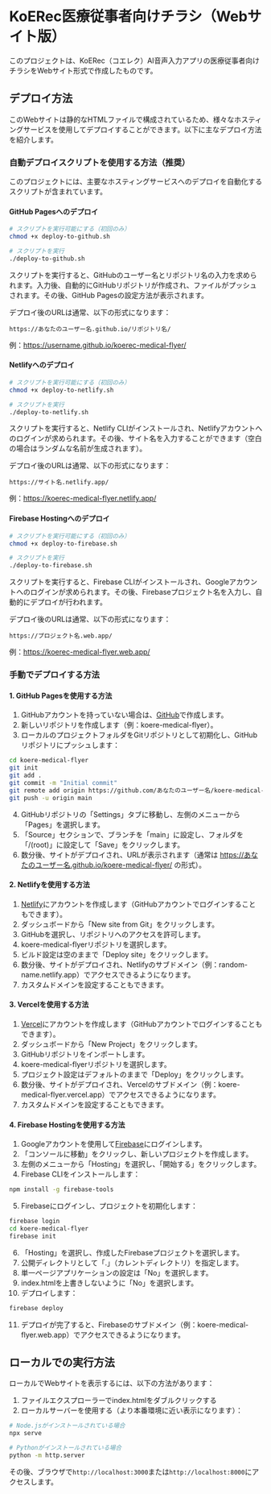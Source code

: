 # KoERec医療従事者向けチラシ（Webサイト版）

このプロジェクトは、KoERec（コエレク）AI音声入力アプリの医療従事者向けチラシをWebサイト形式で作成したものです。

## デプロイ方法

このWebサイトは静的なHTMLファイルで構成されているため、様々なホスティングサービスを使用してデプロイすることができます。以下に主なデプロイ方法を紹介します。

### 自動デプロイスクリプトを使用する方法（推奨）

このプロジェクトには、主要なホスティングサービスへのデプロイを自動化するスクリプトが含まれています。

#### GitHub Pagesへのデプロイ

```bash
# スクリプトを実行可能にする（初回のみ）
chmod +x deploy-to-github.sh

# スクリプトを実行
./deploy-to-github.sh
```

スクリプトを実行すると、GitHubのユーザー名とリポジトリ名の入力を求められます。入力後、自動的にGitHubリポジトリが作成され、ファイルがプッシュされます。その後、GitHub Pagesの設定方法が表示されます。

デプロイ後のURLは通常、以下の形式になります：
```
https://あなたのユーザー名.github.io/リポジトリ名/
```

例：https://username.github.io/koerec-medical-flyer/

#### Netlifyへのデプロイ

```bash
# スクリプトを実行可能にする（初回のみ）
chmod +x deploy-to-netlify.sh

# スクリプトを実行
./deploy-to-netlify.sh
```

スクリプトを実行すると、Netlify CLIがインストールされ、Netlifyアカウントへのログインが求められます。その後、サイト名を入力することができます（空白の場合はランダムな名前が生成されます）。

デプロイ後のURLは通常、以下の形式になります：
```
https://サイト名.netlify.app/
```

例：https://koerec-medical-flyer.netlify.app/

#### Firebase Hostingへのデプロイ

```bash
# スクリプトを実行可能にする（初回のみ）
chmod +x deploy-to-firebase.sh

# スクリプトを実行
./deploy-to-firebase.sh
```

スクリプトを実行すると、Firebase CLIがインストールされ、Googleアカウントへのログインが求められます。その後、Firebaseプロジェクト名を入力し、自動的にデプロイが行われます。

デプロイ後のURLは通常、以下の形式になります：
```
https://プロジェクト名.web.app/
```

例：https://koerec-medical-flyer.web.app/

### 手動でデプロイする方法

#### 1. GitHub Pagesを使用する方法

1. GitHubアカウントを持っていない場合は、[GitHub](https://github.com/)で作成します。
2. 新しいリポジトリを作成します（例：koere-medical-flyer）。
3. ローカルのプロジェクトフォルダをGitリポジトリとして初期化し、GitHubリポジトリにプッシュします：

```bash
cd koere-medical-flyer
git init
git add .
git commit -m "Initial commit"
git remote add origin https://github.com/あなたのユーザー名/koere-medical-flyer.git
git push -u origin main
```

4. GitHubリポジトリの「Settings」タブに移動し、左側のメニューから「Pages」を選択します。
5. 「Source」セクションで、ブランチを「main」に設定し、フォルダを「/(root)」に設定して「Save」をクリックします。
6. 数分後、サイトがデプロイされ、URLが表示されます（通常は https://あなたのユーザー名.github.io/koere-medical-flyer/ の形式）。

#### 2. Netlifyを使用する方法

1. [Netlify](https://www.netlify.com/)にアカウントを作成します（GitHubアカウントでログインすることもできます）。
2. ダッシュボードから「New site from Git」をクリックします。
3. GitHubを選択し、リポジトリへのアクセスを許可します。
4. koere-medical-flyerリポジトリを選択します。
5. ビルド設定は空のままで「Deploy site」をクリックします。
6. 数分後、サイトがデプロイされ、Netlifyのサブドメイン（例：random-name.netlify.app）でアクセスできるようになります。
7. カスタムドメインを設定することもできます。

#### 3. Vercelを使用する方法

1. [Vercel](https://vercel.com/)にアカウントを作成します（GitHubアカウントでログインすることもできます）。
2. ダッシュボードから「New Project」をクリックします。
3. GitHubリポジトリをインポートします。
4. koere-medical-flyerリポジトリを選択します。
5. プロジェクト設定はデフォルトのままで「Deploy」をクリックします。
6. 数分後、サイトがデプロイされ、Vercelのサブドメイン（例：koere-medical-flyer.vercel.app）でアクセスできるようになります。
7. カスタムドメインを設定することもできます。

#### 4. Firebase Hostingを使用する方法

1. Googleアカウントを使用して[Firebase](https://firebase.google.com/)にログインします。
2. 「コンソールに移動」をクリックし、新しいプロジェクトを作成します。
3. 左側のメニューから「Hosting」を選択し、「開始する」をクリックします。
4. Firebase CLIをインストールします：

```bash
npm install -g firebase-tools
```

5. Firebaseにログインし、プロジェクトを初期化します：

```bash
firebase login
cd koere-medical-flyer
firebase init
```

6. 「Hosting」を選択し、作成したFirebaseプロジェクトを選択します。
7. 公開ディレクトリとして「.」（カレントディレクトリ）を指定します。
8. 単一ページアプリケーションの設定は「No」を選択します。
9. index.htmlを上書きしないように「No」を選択します。
10. デプロイします：

```bash
firebase deploy
```

11. デプロイが完了すると、Firebaseのサブドメイン（例：koere-medical-flyer.web.app）でアクセスできるようになります。

## ローカルでの実行方法

ローカルでWebサイトを表示するには、以下の方法があります：

1. ファイルエクスプローラーでindex.htmlをダブルクリックする
2. ローカルサーバーを使用する（より本番環境に近い表示になります）：

```bash
# Node.jsがインストールされている場合
npx serve

# Pythonがインストールされている場合
python -m http.server
```

その後、ブラウザで`http://localhost:3000`または`http://localhost:8000`にアクセスします。